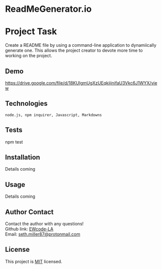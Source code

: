 # ReadMeGenerator.io

# Project Task
Create a README file by using a command-line application to dynamiically generate one. This allows the project creator to devote more time to working on the project.

## Demo
https://drive.google.com/file/d/18KUIgmUgXzUEqkijinifaU3Vkc6J1WYX/view

 ## Technologies 
  ```
  node.js, npm inquirer, Javascript, Markdowns
  ```

  ## Tests
  npm test

  ## Installation
  Details coming

  ## Usage
  Details coming

  ## Author Contact
  Contact the author with any questions!<br>
  Github link: [EWcode-LA](https://https://github.com/EWcode-LA)<br>
  Email: seth.miller87@protonmail.com

  ## License
  This project is [MIT](https://choosealicense.com/licenses/mit/) licensed.<br />